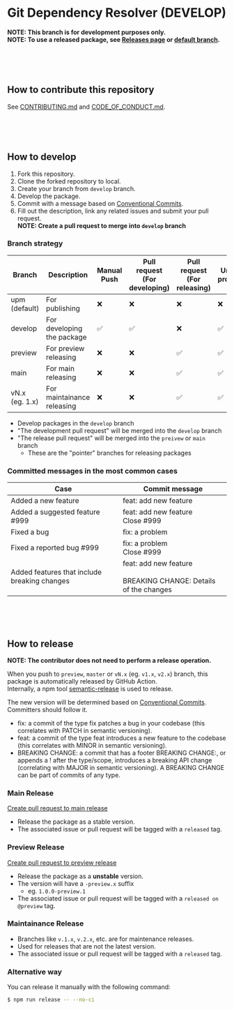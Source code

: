 Git Dependency Resolver (DEVELOP)
===

**NOTE: This branch is for development purposes only.**  
**NOTE: To use a released package, see [Releases page](https://github.com/mob-sakai/GitDependencyResolverForUnity/releases) or [default branch](https://github.com/mob-sakai/GitDependencyResolverForUnity).**

<br><br><br>

## How to contribute this repository

See [CONTRIBUTING.md](https://github.com/mob-sakai/GitDependencyResolverForUnity/blob/develop/CONTRIBUTING.md) and [CODE_OF_CONDUCT.md](https://github.com/mob-sakai/GitDependencyResolverForUnity/blob/develop/CODE_OF_CONDUCT.md).

<br><br><br>

## How to develop

1. Fork this repository.
1. Clone the forked repository to local.
1. Create your branch from `develop` branch.
1. Develop the package.
1. Commit with a message based on [Conventional Commits](https://www.conventionalcommits.org/).
1. Fill out the description, link any related issues and submit your pull request.  
   **NOTE: Create a pull request to merge into `develop` branch**

### Branch strategy

| Branch         | Description                | Manual Push        | Pull request<br>(For developing) | Pull request<br>(For releasing) | Unity project      |
| -------------- | -------------------------- | ------------------ | -------------------------------- | ------------------------------- | ------------------ |
| upm (default)  | For publishing             | :x:                | :x:                              | :x:                             | :x:                |
| develop        | For developing the package | :white_check_mark: | :white_check_mark:               | :x:                             | :white_check_mark: |
| preview        | For preview releasing      | :x:                | :x:                              | :white_check_mark:              | :white_check_mark: |
| main           | For main releasing         | :x:                | :x:                              | :white_check_mark:              | :white_check_mark: |
| vN.x (eg. 1.x) | For maintainance releasing | :x:                | :x:                              | :white_check_mark:              | :white_check_mark: |

- Develop packages in the `develop` branch
- "The development pull request" will be merged into the `develop` branch
- "The release pull request" will be merged into the `preivew` or `main` branch
  - These are the "pointer" branches for releasing packages

### Committed messages in the most common cases

| Case | Commit message|
| -- | -- |
| Added a new feature | feat: add new feature |
| Added a suggested feature #999 | feat: add new feature<br>Close #999 |
| Fixed a bug | fix: a problem |
| Fixed a reported bug #999 | fix: a problem<br>Close #999 |
| Added features that include breaking changes | feat: add new feature<br><br>BREAKING CHANGE: Details of the changes |

<br><br><br>

## How to release

**NOTE: The contributor does not need to perform a release operation.**  

When you push to `preview`, `master` or `vN.x` (eg. `v1.x`, `v2.x`) branch, this package is automatically released by GitHub Action.  
Internally, a npm tool [semantic-release](https://semantic-release.gitbook.io/semantic-release/) is used to release.  

The new version will be determined based on [Conventional Commits](https://www.conventionalcommits.org/).  
Committers should follow it.

- fix: a commit of the type fix patches a bug in your codebase (this correlates with PATCH in semantic versioning).
- feat: a commit of the type feat introduces a new feature to the codebase (this correlates with MINOR in semantic versioning).
- BREAKING CHANGE: a commit that has a footer BREAKING CHANGE:, or appends a ! after the type/scope, introduces a breaking API change (correlating with MAJOR in semantic versioning). A BREAKING CHANGE can be part of commits of any type.

### Main Release

[Create pull request to main release](https://github.com/mob-sakai/GitDependencyResolverForUnity/compare/main...develop?expand=1)

- Release the package as a stable version.
- The associated issue or pull request will be tagged with a `released` tag.

### Preview Release

[Create pull request to preview release](https://github.com/mob-sakai/GitDependencyResolverForUnity/compare/preview...develop?expand=1)

- Release the package as a **unstable** version.
- The version will have a `-preview.x` suffix
  - eg. `1.0.0-preview.1`
- The associated issue or pull request will be tagged with a `released on @preview` tag.

### Maintainance Release

- Branches like `v.1.x`, `v.2.x`, etc. are for maintenance releases.
- Used for releases that are not the latest version.
- The associated issue or pull request will be tagged with a `released` tag.

### Alternative way

You can release it manually with the following command:

```bash
$ npm run release -- --no-ci
```

